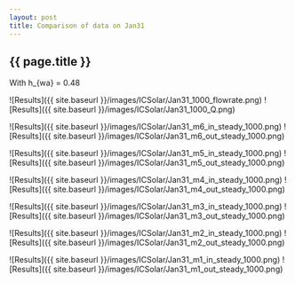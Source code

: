 ```yaml
---
layout: post
title: Comparison of data on Jan31
---
```

{{ page.title }}
-----------------
With h_{wa} = 0.48

![Results]({{ site.baseurl }}/images/ICSolar/Jan31_1000_flowrate.png) ![Results]({{ site.baseurl }}/images/ICSolar/Jan31_1000_Q.png)

![Results]({{ site.baseurl }}/images/ICSolar/Jan31_m6_in_steady_1000.png) ![Results]({{ site.baseurl }}/images/ICSolar/Jan31_m6_out_steady_1000.png)

![Results]({{ site.baseurl }}/images/ICSolar/Jan31_m5_in_steady_1000.png) ![Results]({{ site.baseurl }}/images/ICSolar/Jan31_m5_out_steady_1000.png)

![Results]({{ site.baseurl }}/images/ICSolar/Jan31_m4_in_steady_1000.png) ![Results]({{ site.baseurl }}/images/ICSolar/Jan31_m4_out_steady_1000.png)

![Results]({{ site.baseurl }}/images/ICSolar/Jan31_m3_in_steady_1000.png) ![Results]({{ site.baseurl }}/images/ICSolar/Jan31_m3_out_steady_1000.png)

![Results]({{ site.baseurl }}/images/ICSolar/Jan31_m2_in_steady_1000.png) ![Results]({{ site.baseurl }}/images/ICSolar/Jan31_m2_out_steady_1000.png)

![Results]({{ site.baseurl }}/images/ICSolar/Jan31_m1_in_steady_1000.png) ![Results]({{ site.baseurl }}/images/ICSolar/Jan31_m1_out_steady_1000.png)

